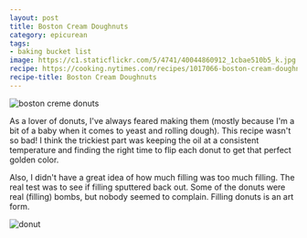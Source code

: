 ```yaml
---
layout: post
title: Boston Cream Doughnuts
category: epicurean
tags:
- baking bucket list
image: https://c1.staticflickr.com/5/4741/40044860912_1cbae510b5_k.jpg
recipe: https://cooking.nytimes.com/recipes/1017066-boston-cream-doughnuts
recipe-title: Boston Cream Doughnuts
---
```


<div class="photos">
<img src="https://c1.staticflickr.com/5/4741/40044860912_1cbae510b5_k.jpg" alt="boston creme donuts">
</div>

As a lover of donuts, I've always feared making them (mostly because I'm a bit of a baby when it comes to yeast and rolling dough). This recipe wasn't so bad! I think the trickiest part was keeping the oil at a consistent temperature and finding the right time to flip each donut to get that perfect golden color.

Also, I didn't have a great idea of how much filling was too much filling. The real test was to see if filling sputtered back out. Some of the donuts were real (filling) bombs, but nobody seemed to complain. Filling donuts is an art form.

<div class="photos">
<img src="https://c1.staticflickr.com/5/4666/26204187308_8ffa368cc2_k.jpg" alt="donut">
</div>
